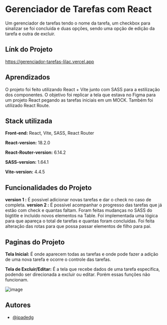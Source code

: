 # Gerenciador de Tarefas com React

Um gerenciador de tarefas tendo o nome da tarefa, um checkbox para sinalizar se foi concluida e duas opções, sendo uma opção de edição da tarefa e outra de excluir.


## Línk do Projeto

https://gerenciador-tarefas-lilac.vercel.app

## Aprendizados

O projeto foi feito utilizando React + Vite junto com SASS para a estilização dos componentes. O objetivo foi replicar a tela que estava no Figma para um projeto React pegando as tarefas iniciais em um MOCK. Também foi utilizado React Route. 


## Stack utilizada

**Front-end:** React, Vite, SASS, React Router

**React-version:** 18.2.0

**React-Router-version:** 6.14.2

**SASS-version:** 1.64.1

**Vite-version:** 4.4.5


## Funcionalidades do Projeto

**version 1 :** É possivel adicionar novas tarefas e dar o check no caso de completa.
**version 2 :** É possivel acompanhar o progresso das tarefas que já estão com check e quantas faltam. Foram feitas mudanças no SASS do bigtitle e incluido novos elementos na Table. Foi implementada uma lógica para que apareça o total de tarefas e quantas foram concluidas. Foi feita alteração das rotas para que possa passar elementos de filho para pai.

## Paginas do Projeto

**Tela Inicial:** É onde aparecem todas as tarefas e onde pode fazer a adição de uma nova tarefa e ocorre o controle das tarefas.

**Tela de Excluir/Editar:** É a tela que recebe dados de uma tarefa especifica, podendo ser direcionada a excluir ou editar. Porém essas funções não funcionam.

![image](https://github.com/jpadedg/gerenciadorTarefas/assets/57507707/a5c35e04-8c5c-4661-9bc2-8e275116c9a6)


## Autores

- [@jpadedg](https://www.github.com/jpadedg)

